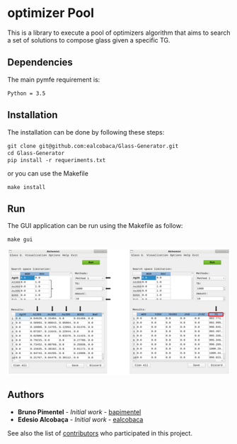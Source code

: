 # optimizer Pool
This is a library to execute a pool of optimizers algorithm that aims to search a set of solutions to compose glass given a specific TG.


## Dependencies
The main pymfe requirement is:
```
Python = 3.5
```


## Installation
The installation can be done by following these steps:
```
git clone git@github.com:ealcobaca/Glass-Generator.git
cd Glass-Generator
pip install -r requeriments.txt
```

or you can use the Makefile
```
make install
```

## Run
The GUI application can be run using the Makefile as follow:
```
make gui
```
![Alchemist](https://github.com/ealcobaca/Glass-Generator/blob/master/alchemist-2018.png?raw=true)


## Authors
* **Bruno Pimentel** - *Initial work* - [bapimentel](https://github.com/bapimentel)
* **Edesio Alcobaça** - *Initial work* - [ealcobaca](https://github.com/ealcobaca)

See also the list of [contributors](https://github.com/ealcobaca/Glass-Generator/graphs/contributors) who participated in this project.



